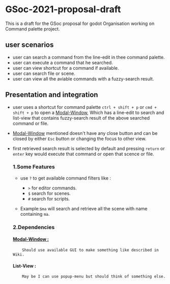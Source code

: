 # GSoc-2021-proposal-draft
This is a draft for the GSoc proposal for godot Organisation working on Command palette project.

## user scenarios
* user can search a command from the line-edit in thee command palette.
* user can execute a command that he searched.
* user can view shortcut for a command if available.
* user can search file or scene.
* user can view all the aviable commands with a fuzzy-search result.

## Presentation and integration
* user uses a shortcut for command palette `ctrl + shift + p` or `cmd + shift + p` to open a [Modal-Window](https://en.wikipedia.org/wiki/Modal_window), Which has a line-edit to search and list-view that contains fuzzy-search result of the above searched command or file.
* [Modal-Window](https://en.wikipedia.org/wiki/Modal_window) mentioned doesn't have any close button and can be closed by either `Esc` button or changing the focus to other view.
* first retrieved search result is selected by default and pressing `return` or `enter` key would execute that command or open that scence or file.
  
  ### 1.Some Features
  * use `?` to get available command filters like :
      * `>` for editor commands.
      * `$` search for scenes.
      * `#` search for scripts.
       
  * Example:` $ma ` will search and retrieve all the scene with name containing `ma`.
  
  ### 2.Dependencies
     #### [Modal-Window :](https://en.wikipedia.org/wiki/Modal_window)
          Should use available GUI to make something like described in Wiki.
     #### List-View :
          May be I can use popup-menu but should think of something else.
  
